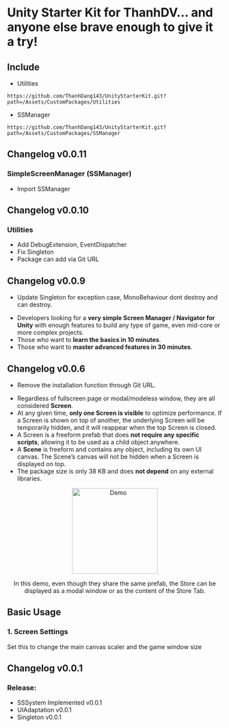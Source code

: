 # Unity Starter Kit for ThanhDV... and anyone else brave enough to give it a try!
## Include
- Utilities 
```
https://github.com/ThanhDang143/UnityStarterKit.git?path=/Assets/CustomPackages/Utilities
```
- SSManager
```
https://github.com/ThanhDang143/UnityStarterKit.git?path=/Assets/CustomPackages/SSManager
```

## Changelog v0.0.11
### SimpleScreenManager (SSManager)
- Import SSManager

## Changelog v0.0.10
### Utilities
- Add DebugExtension, EventDispatcher
- Fix Singleton
- Package can add via Git URL

## Changelog v0.0.9
- Update Singleton for exception case, MonoBehaviour dont destroy and can destroy.

* Developers looking for a **very simple Screen Manager / Navigator for Unity** with enough features to build any type of game, even mid-core or more complex projects.
* Those who want to **learn the basics in 10 minutes**.
* Those who want to **master advanced features in 30 minutes**.

## Changelog v0.0.6
- Remove the installation function through Git URL.

* Regardless of fullscreen page or modal/modeless window, they are all considered **Screen**.
* At any given time, **only one Screen is visible** to optimize performance. If a Screen is shown on top of another, the underlying Screen will be temporarily hidden, and it will reappear when the top Screen is closed.
* A Screen is a freeform prefab that does **not require any specific scripts**, allowing it to be used as a child object anywhere.
* A **Scene** is freeform and contains any object, including its own UI canvas. The Scene’s canvas will not be hidden when a Screen is displayed on top.
* The package size is only 38 KB and does **not depend** on any external libraries.

<p align="center">
  <img width="200px" src="/learn/unity/ss/demo.gif?raw=true" alt="Demo">
  <p align="center">In this demo, even though they share the same prefab, the Store can be displayed as a modal window or as the content of the Store Tab.</p>
</p>

<h2>Basic Usage</h2>

<h3>1. Screen Settings</h3>
Set this to change the main canvas scaler and the game window size

## Changelog v0.0.1
### Release:
- SSSystem Implemented v0.0.1
- UIAdaptation v0.0.1
- Singleton v0.0.1